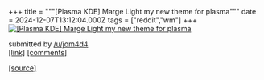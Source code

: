 +++
title = """[Plasma KDE] Marge Light my new theme for plasma"""
date = 2024-12-07T13:12:04.000Z
tags = ["reddit","wm"]
+++
[![[Plasma KDE] Marge Light my new theme for plasma](https://b.thumbs.redditmedia.com/vN0f77jHSHq9E4ddqOYoZZmE9CEetfoGGLGRalhnMAM.jpg "[Plasma KDE] Marge Light my new theme for plasma")](https://www.reddit.com/r/unixporn/comments/1h8s725/plasma_kde_marge_light_my_new_theme_for_plasma/)

submitted by [/u/jom4d4](https://www.reddit.com/user/jom4d4)  
[\[link\]](https://www.reddit.com/gallery/1h8s725) [\[comments\]](https://www.reddit.com/r/unixporn/comments/1h8s725/plasma_kde_marge_light_my_new_theme_for_plasma/)

[[source]](https://www.reddit.com/r/unixporn/comments/1h8s725/plasma_kde_marge_light_my_new_theme_for_plasma/)
